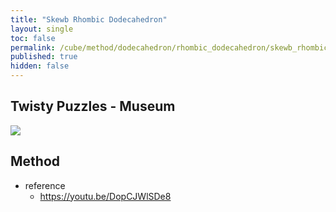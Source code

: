 ```yaml
---
title: "Skewb Rhombic Dodecahedron"
layout: single
toc: false
permalink: /cube/method/dodecahedron/rhombic_dodecahedron/skewb_rhombic_dodecahedron
published: true
hidden: false
---
```


<head>
  <base target="_blank">
</head>



## Twisty Puzzles - Museum

<a href="https://twistypuzzles.com/app/museum/museum_showitem.php?pkey=653">
  <img src="https://twistypuzzles.com/museum/large/00653-01.jpg">
</a>



## Method

- reference
  - <https://youtu.be/DopCJWlSDe8>
